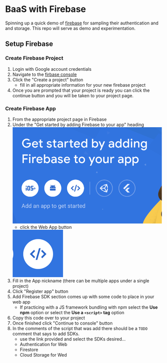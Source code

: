 # BaaS with Firebase

Spinning up a quick demo of [firebase](https://firebase.google.com/) for sampling their authentication and and storage. This repo will serve as demo and experimentation.

## Setup Firebase

### Create Firebase Project

1. Login with Google account credentials
1. Navigate to the [firbase console](https://console.firebase.google.com/)
1. Click the "Create a project" button
    - fill in all appropriate information for your new firebase project
1. Once you are prompted that your project is ready you can click the continue button and you will be taken to your project page.

### Create Firebase App

1. From the appropriate project page in Firebase
1. Under the "Get started by adding Firebase to your app" heading
    <img src="./assets/firebase-app-create.png" alt="Get started by adding Firebase to your app" />
    - click the Web App button
    <img src="./assets/firebase-app-web-btn.png" alt="Firebase Web App Button" />
1. Fill in the App nickname (there can be multiple apps under a single project)
1. Click "Register app" button
1. Add Firebase SDK section comes up with some code to place in your web app
    - If practicing with a JS framework bundling with npm select the **Use npm** option or select the **Use a `<script>` tag** option
1. Copy this code over to your project
1. Once finished click "Continue to console" button
1. In the comments of the script that was add there should be a `TODO` comment that says to add SDKs.
    - use the link provided and select the SDKs desired...
    - Authentication for Web
    - Firestore
    - Cloud Storage for Wed
